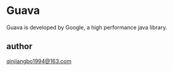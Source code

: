 # Guava
Guava is developed by Google, a high performance java library.
## author
qinjiangbo1994@163.com
